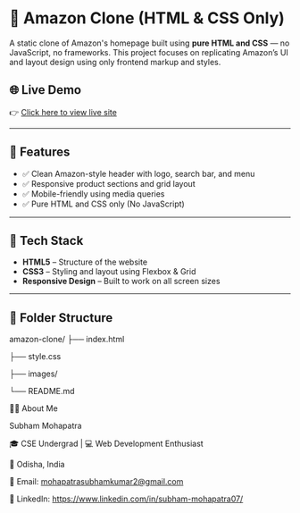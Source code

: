 # 🛒 Amazon Clone (HTML & CSS Only)

A static clone of Amazon's homepage built using **pure HTML and CSS** — no JavaScript, no frameworks. This project focuses on replicating Amazon’s UI and layout design using only frontend markup and styles.

## 🌐 Live Demo

👉 [Click here to view live site](https://amazonmain-clone-project-by-subham.netlify.app)

---

## 🚀 Features

- ✅ Clean Amazon-style header with logo, search bar, and menu
- ✅ Responsive product sections and grid layout
- ✅ Mobile-friendly using media queries
- ✅ Pure HTML and CSS only (No JavaScript)

---

## 🧰 Tech Stack

- **HTML5** – Structure of the website
- **CSS3** – Styling and layout using Flexbox & Grid
- **Responsive Design** – Built to work on all screen sizes

---

## 📁 Folder Structure

amazon-clone/
├── index.html

├── style.css

├── images/

└── README.md







🙋‍♂️ About Me

Subham Mohapatra

🎓 CSE Undergrad | 💻 Web Development Enthusiast

📍 Odisha, India

📧 Email: mohapatrasubhamkumar2@gmail.com

🔗 LinkedIn: https://www.linkedin.com/in/subham-mohapatra07/

